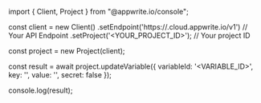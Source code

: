 import { Client, Project } from "@appwrite.io/console";

const client = new Client()
    .setEndpoint('https://<REGION>.cloud.appwrite.io/v1') // Your API Endpoint
    .setProject('<YOUR_PROJECT_ID>'); // Your project ID

const project = new Project(client);

const result = await project.updateVariable({
    variableId: '<VARIABLE_ID>',
    key: '<KEY>',
    value: '<VALUE>',
    secret: false
});

console.log(result);
